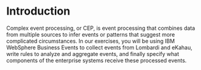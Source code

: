 # Introduction #

Complex event processing, or CEP, is event processing that combines data from multiple sources to infer events or patterns that suggest more complicated circumstances. In our exercises, you will be using IBM WebSphere Business Events to collect events from Lombardi and eKahau, write rules to analyze and aggregate events, and finally specify what components of the enterprise systems receive these processed events.